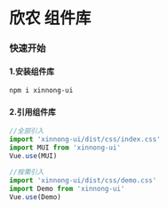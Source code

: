# 欣农 组件库

### 快速开始

#### 1.安装组件库

```bash
npm i xinnong-ui
```

#### 2.引用组件库

```javascript
//全部引入
import 'xinnong-ui/dist/css/index.css'
import MUI from 'xinnong-ui'
Vue.use(MUI)

//按需引入
import 'xinnong-ui/dist/css/demo.css'
import Demo from 'xinnong-ui'
Vue.use(Demo)
```
